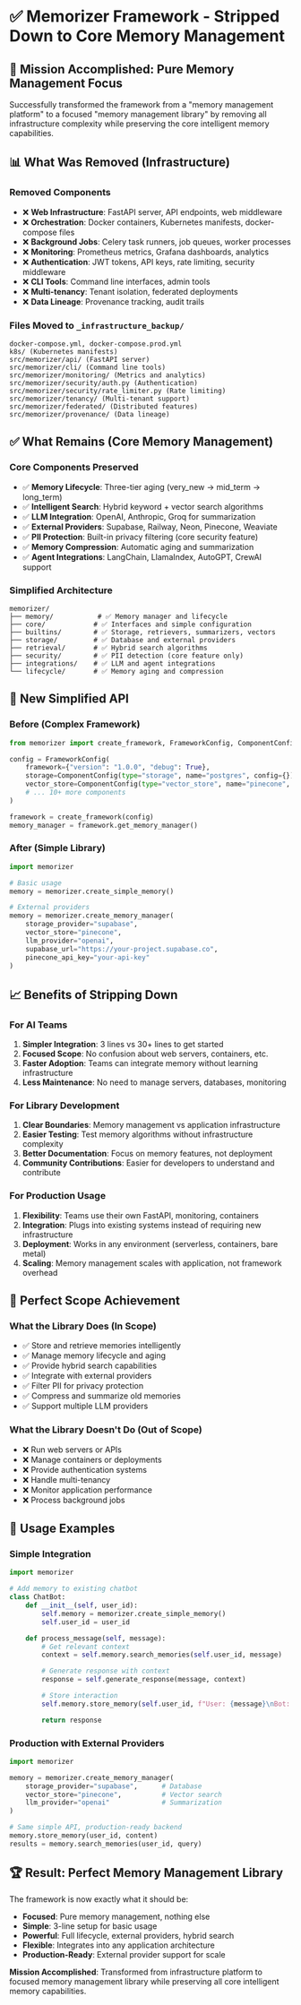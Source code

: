 # ✅ Memorizer Framework - Stripped Down to Core Memory Management

## 🎯 **Mission Accomplished: Pure Memory Management Focus**

Successfully transformed the framework from a "memory management platform" to a focused "memory management library" by removing all infrastructure complexity while preserving the core intelligent memory capabilities.

## 📊 **What Was Removed (Infrastructure)**

### Removed Components
- ❌ **Web Infrastructure**: FastAPI server, API endpoints, web middleware
- ❌ **Orchestration**: Docker containers, Kubernetes manifests, docker-compose files
- ❌ **Background Jobs**: Celery task runners, job queues, worker processes
- ❌ **Monitoring**: Prometheus metrics, Grafana dashboards, analytics
- ❌ **Authentication**: JWT tokens, API keys, rate limiting, security middleware
- ❌ **CLI Tools**: Command line interfaces, admin tools
- ❌ **Multi-tenancy**: Tenant isolation, federated deployments
- ❌ **Data Lineage**: Provenance tracking, audit trails

### Files Moved to `_infrastructure_backup/`
```
docker-compose.yml, docker-compose.prod.yml
k8s/ (Kubernetes manifests)
src/memorizer/api/ (FastAPI server)
src/memorizer/cli/ (Command line tools)
src/memorizer/monitoring/ (Metrics and analytics)
src/memorizer/security/auth.py (Authentication)
src/memorizer/security/rate_limiter.py (Rate limiting)
src/memorizer/tenancy/ (Multi-tenant support)
src/memorizer/federated/ (Distributed features)
src/memorizer/provenance/ (Data lineage)
```

## ✅ **What Remains (Core Memory Management)**

### Core Components Preserved
- ✅ **Memory Lifecycle**: Three-tier aging (very_new → mid_term → long_term)
- ✅ **Intelligent Search**: Hybrid keyword + vector search algorithms
- ✅ **LLM Integration**: OpenAI, Anthropic, Groq for summarization
- ✅ **External Providers**: Supabase, Railway, Neon, Pinecone, Weaviate
- ✅ **PII Protection**: Built-in privacy filtering (core security feature)
- ✅ **Memory Compression**: Automatic aging and summarization
- ✅ **Agent Integrations**: LangChain, LlamaIndex, AutoGPT, CrewAI support

### Simplified Architecture
```
memorizer/
├── memory/           # ✅ Memory manager and lifecycle
├── core/            # ✅ Interfaces and simple configuration
├── builtins/        # ✅ Storage, retrievers, summarizers, vectors
├── storage/         # ✅ Database and external providers
├── retrieval/       # ✅ Hybrid search algorithms
├── security/        # ✅ PII detection (core feature only)
├── integrations/    # ✅ LLM and agent integrations
└── lifecycle/       # ✅ Memory aging and compression
```

## 🚀 **New Simplified API**

### Before (Complex Framework)
```python
from memorizer import create_framework, FrameworkConfig, ComponentConfig

config = FrameworkConfig(
    framework={"version": "1.0.0", "debug": True},
    storage=ComponentConfig(type="storage", name="postgres", config={}),
    vector_store=ComponentConfig(type="vector_store", name="pinecone", config={}),
    # ... 10+ more components
)

framework = create_framework(config)
memory_manager = framework.get_memory_manager()
```

### After (Simple Library)
```python
import memorizer

# Basic usage
memory = memorizer.create_simple_memory()

# External providers
memory = memorizer.create_memory_manager(
    storage_provider="supabase",
    vector_store="pinecone",
    llm_provider="openai",
    supabase_url="https://your-project.supabase.co",
    pinecone_api_key="your-api-key"
)
```

## 📈 **Benefits of Stripping Down**

### For AI Teams
1. **Simpler Integration**: 3 lines vs 30+ lines to get started
2. **Focused Scope**: No confusion about web servers, containers, etc.
3. **Faster Adoption**: Teams can integrate memory without learning infrastructure
4. **Less Maintenance**: No need to manage servers, databases, monitoring

### For Library Development
1. **Clear Boundaries**: Memory management vs application infrastructure
2. **Easier Testing**: Test memory algorithms without infrastructure complexity
3. **Better Documentation**: Focus on memory features, not deployment
4. **Community Contributions**: Easier for developers to understand and contribute

### For Production Usage
1. **Flexibility**: Teams use their own FastAPI, monitoring, containers
2. **Integration**: Plugs into existing systems instead of requiring new infrastructure
3. **Deployment**: Works in any environment (serverless, containers, bare metal)
4. **Scaling**: Memory management scales with application, not framework overhead

## 🎯 **Perfect Scope Achievement**

### What the Library Does (In Scope)
- ✅ Store and retrieve memories intelligently
- ✅ Manage memory lifecycle and aging
- ✅ Provide hybrid search capabilities
- ✅ Integrate with external providers
- ✅ Filter PII for privacy protection
- ✅ Compress and summarize old memories
- ✅ Support multiple LLM providers

### What the Library Doesn't Do (Out of Scope)
- ❌ Run web servers or APIs
- ❌ Manage containers or deployments
- ❌ Provide authentication systems
- ❌ Handle multi-tenancy
- ❌ Monitor application performance
- ❌ Process background jobs

## 📝 **Usage Examples**

### Simple Integration
```python
import memorizer

# Add memory to existing chatbot
class ChatBot:
    def __init__(self, user_id):
        self.memory = memorizer.create_simple_memory()
        self.user_id = user_id

    def process_message(self, message):
        # Get relevant context
        context = self.memory.search_memories(self.user_id, message)

        # Generate response with context
        response = self.generate_response(message, context)

        # Store interaction
        self.memory.store_memory(self.user_id, f"User: {message}\nBot: {response}")

        return response
```

### Production with External Providers
```python
import memorizer

memory = memorizer.create_memory_manager(
    storage_provider="supabase",      # Database
    vector_store="pinecone",          # Vector search
    llm_provider="openai"             # Summarization
)

# Same simple API, production-ready backend
memory.store_memory(user_id, content)
results = memory.search_memories(user_id, query)
```

## 🏆 **Result: Perfect Memory Management Library**

The framework is now exactly what it should be:

- **Focused**: Pure memory management, nothing else
- **Simple**: 3-line setup for basic usage
- **Powerful**: Full lifecycle, external providers, hybrid search
- **Flexible**: Integrates into any application architecture
- **Production-Ready**: External provider support for scale

**Mission Accomplished**: Transformed from infrastructure platform to focused memory management library while preserving all core intelligent memory capabilities.